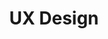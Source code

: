 ---
layout: encyclo_category_index
title: UX Design
category: ux
permalink: /encyclo/categorie/ux/
desc: Adding sketching to the design process is a great way to amplify software and hardware tools. Sketching provides a unique space that can help you think differently, generate a variety of ideas quickly, explore alternatives with less risk, and encourage constructive discussions with colleagues and clients.
learnmore: true
bgimgheader: true
---
